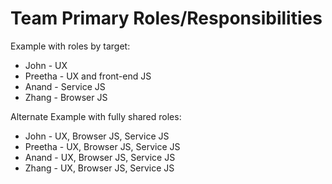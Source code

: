 # Team Primary Roles/Responsibilities

Example with roles by target: 

* John - UX
* Preetha - UX and front-end JS
* Anand - Service JS
* Zhang - Browser JS

Alternate Example with fully shared roles:

* John - UX, Browser JS, Service JS
* Preetha - UX, Browser JS, Service JS
* Anand - UX, Browser JS, Service JS
* Zhang - UX, Browser JS, Service JS

